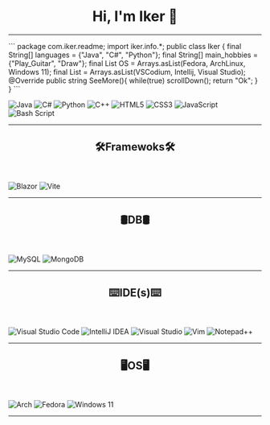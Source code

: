 <h1 align="center">Hi, I'm Iker 👋</h1>

<hr/>
```
 package com.iker.readme;
 import iker.info.*;
public class Iker {
    final String[]   languages = {"Java", "C#", "Python"};
    final String[] main_hobbies = {"Play_Guitar", "Draw"};
    final List<Tool> OS = Arrays.asList(Fedora, ArchLinux, Windows 11);
    final List<Ides> = Arrays.asList(VSCodium, Intellij, Visual Studio);
    @Override
    public string SeeMore(){
       while(true)
          scrollDown();
       return "Ok";
    }
}
```

<!--
<p align="center">
 <img src="https://github-readme-stats-eight-theta.vercel.app/api/top-langs/?username=IkerOwO&layout=compact&langs_count=8&theme=radical&locale=en"/>
 <p align="center">
    <img src="https://github-readme-activity-graph.vercel.app/graph?username=IkerOwO&theme=modern-lilac"/>
<hr/>

<h2 align="center"></>Languages</></h2>
<br/>
-->

 ![Java](https://img.shields.io/badge/java-%23ED8B00.svg?style=for-the-badge&logo=openjdk&logoColor=white)
 ![C#](https://img.shields.io/badge/c%23-%23239120.svg?style=for-the-badge&logo=csharp&logoColor=white)
 ![Python](https://img.shields.io/badge/python-3670A0?style=for-the-badge&logo=python&logoColor=ffdd54)
 ![C++](https://img.shields.io/badge/c++-%2300599C.svg?style=for-the-badge&logo=c%2B%2B&logoColor=white)
 ![HTML5](https://img.shields.io/badge/html5-%23E34F26.svg?style=for-the-badge&logo=html5&logoColor=white)
 ![CSS3](https://img.shields.io/badge/css3-%231572B6.svg?style=for-the-badge&logo=css3&logoColor=white)
 ![JavaScript](https://img.shields.io/badge/javascript-%23323330.svg?style=for-the-badge&logo=javascript&logoColor=%23F7DF1E)
 ![Bash Script](https://img.shields.io/badge/bash_script-%23121011.svg?style=for-the-badge&logo=gnu-bash&logoColor=white)


<hr/>

<h2 align="center">🛠️Framewoks🛠️</h2>
<br/>


![Blazor](https://img.shields.io/badge/blazor-%235C2D91.svg?style=for-the-badge&logo=blazor&logoColor=white)
![Vite](https://img.shields.io/badge/vite-%23646CFF.svg?style=for-the-badge&logo=vite&logoColor=white)

<hr/>


<h2 align="center">🛢DB🛢</h2>
<br/>


![MySQL](https://img.shields.io/badge/mysql-4479A1.svg?style=for-the-badge&logo=mysql&logoColor=white)
![MongoDB](https://img.shields.io/badge/MongoDB-%234ea94b.svg?style=for-the-badge&logo=mongodb&logoColor=white)

<hr/>


<h2 align="center">⌨️IDE(s)⌨️</h2>
<br/>


   ![Visual Studio Code](https://img.shields.io/badge/Visual%20Studio%20Code-0078d7.svg?style=for-the-badge&logo=visual-studio-code&logoColor=white)
   ![IntelliJ IDEA](https://img.shields.io/badge/IntelliJIDEA-000000.svg?style=for-the-badge&logo=intellij-idea&logoColor=white)
   ![Visual Studio](https://img.shields.io/badge/Visual%20Studio-5C2D91.svg?style=for-the-badge&logo=visual-studio&logoColor=white)
   ![Vim](https://img.shields.io/badge/VIM-%2311AB00.svg?style=for-the-badge&logo=vim&logoColor=white)
   ![Notepad++](https://img.shields.io/badge/Notepad++-90E59A.svg?style=for-the-badge&logo=notepad%2b%2b&logoColor=black)


<hr/>

<h2 align="center"> 🖥️OS🖥️ </h2>
</br>


 ![Arch](https://img.shields.io/badge/Arch%20Linux-1793D1?logo=arch-linux&logoColor=fff&style=for-the-badge)
 ![Fedora](https://img.shields.io/badge/Fedora-294172?style=for-the-badge&logo=fedora&logoColor=white)
 ![Windows 11](https://img.shields.io/badge/Windows%2011-%230079d5.svg?style=for-the-badge&logo=Windows%2011&logoColor=white)

<hr/>



